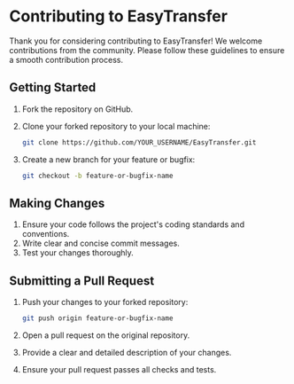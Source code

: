 # Contributing to EasyTransfer

Thank you for considering contributing to EasyTransfer! We welcome contributions from the community. Please follow these guidelines to ensure a smooth contribution process.

## Getting Started

1. Fork the repository on GitHub.

2. Clone your forked repository to your local machine:

   ```sh
   git clone https://github.com/YOUR_USERNAME/EasyTransfer.git
   ```

3. Create a new branch for your feature or bugfix:

   ```sh
   git checkout -b feature-or-bugfix-name
   ```

## Making Changes

1. Ensure your code follows the project's coding standards and conventions.
2. Write clear and concise commit messages.
3. Test your changes thoroughly.

## Submitting a Pull Request

1. Push your changes to your forked repository:

   ```sh
   git push origin feature-or-bugfix-name
   ```

2. Open a pull request on the original repository.

3. Provide a clear and detailed description of your changes.

4. Ensure your pull request passes all checks and tests.
